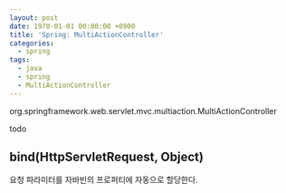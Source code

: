 ```yaml
---
layout: post
date: 1970-01-01 00:00:00 +0900
title: 'Spring: MultiActionController'
categories:
  - spring
tags:
  - java
  - spring
  - MultiActionController
---
```


org.springframework.web.servlet.mvc.multiaction.MultiActionController

todo

## bind(HttpServletRequest, Object)
요청 파라미터를 자바빈의 프로퍼티에 자동으로 할당한다.
